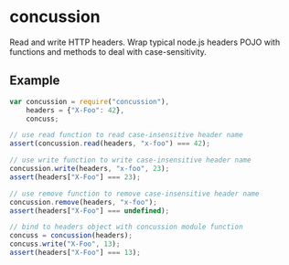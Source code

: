 concussion
==========
Read and write HTTP headers.  Wrap typical node.js headers POJO with functions
and methods to deal with case-sensitivity.

Example
-------
```js
var concussion = require("concussion"),
    headers = {"X-Foo": 42},
    concuss;

// use read function to read case-insensitive header name
assert(concussion.read(headers, "x-foo") === 42);

// use write function to write case-insensitive header name
concussion.write(headers, "x-foo", 23);
assert(headers["X-Foo"] === 23);

// use remove function to remove case-insensitive header name
concussion.remove(headers, "x-foo");
assert(headers["X-Foo"] === undefined);

// bind to headers object with concussion module function
concuss = concussion(headers);
concuss.write("X-Foo", 13);
assert(headers["X-Foo"] === 13);
```
